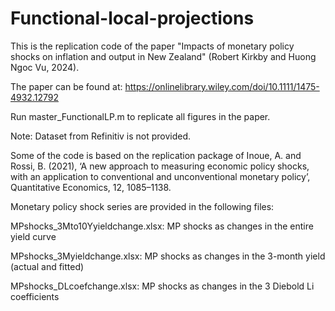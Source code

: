 # Functional-local-projections

This is the replication code of the paper "Impacts of monetary policy shocks on inflation and output in New Zealand" (Robert Kirkby and Huong Ngoc Vu, 2024).

The paper can be found at: https://onlinelibrary.wiley.com/doi/10.1111/1475-4932.12792

Run master_FunctionalLP.m to replicate all figures in the paper.

Note: Dataset from Refinitiv is not provided.

Some of the code is based on the replication package of Inoue, A. and Rossi, B. (2021), ‘A new approach to measuring economic policy shocks, with an application to conventional and unconventional monetary policy’, Quantitative Economics, 12, 1085–1138.

Monetary policy shock series are provided in the following files:

MPshocks_3Mto10Yyieldchange.xlsx: MP shocks as changes in the entire yield curve

MPshocks_3Myieldchange.xlsx: MP shocks as changes in the 3-month yield (actual and fitted)

MPshocks_DLcoefchange.xlsx: MP shocks as changes in the 3 Diebold Li coefficients
